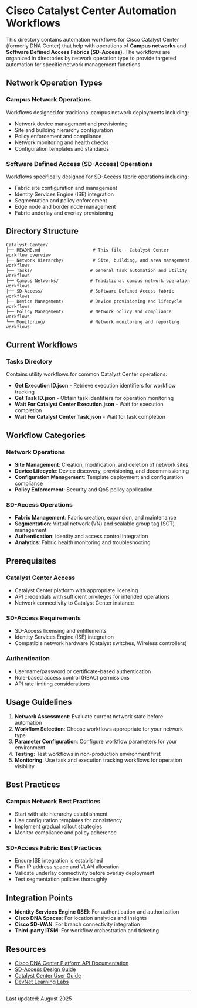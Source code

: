 # Cisco Catalyst Center Automation Workflows

This directory contains automation workflows for Cisco Catalyst Center (formerly DNA Center) that help with operations of **Campus networks** and **Software Defined Access Fabrics (SD-Access)**. The workflows are organized in directories by network operation type to provide targeted automation for specific network management functions.

## Network Operation Types

### Campus Network Operations

Workflows designed for traditional campus network deployments including:

- Network device management and provisioning
- Site and building hierarchy configuration
- Policy enforcement and compliance
- Network monitoring and health checks
- Configuration templates and standards

### Software Defined Access (SD-Access) Operations

Workflows specifically designed for SD-Access fabric operations including:

- Fabric site configuration and management
- Identity Services Engine (ISE) integration
- Segmentation and policy enforcement
- Edge node and border node management
- Fabric underlay and overlay provisioning

## Directory Structure

```text
Catalyst Center/
├── README.md                    # This file - Catalyst Center workflow overview
├── Network Hierarchy/           # Site, building, and area management workflows
├── Tasks/                      # General task automation and utility workflows
├── Campus Networks/            # Traditional campus network operation workflows
├── SD-Access/                  # Software Defined Access fabric workflows
├── Device Management/          # Device provisioning and lifecycle workflows
├── Policy Management/          # Network policy and compliance workflows
└── Monitoring/                 # Network monitoring and reporting workflows
```

## Current Workflows

### Tasks Directory

Contains utility workflows for common Catalyst Center operations:

- **Get Execution ID.json** - Retrieve execution identifiers for workflow tracking
- **Get Task ID.json** - Obtain task identifiers for operation monitoring
- **Wait For Catalyst Center Execution.json** - Wait for execution completion
- **Wait For Catalyst Center Task.json** - Wait for task completion

## Workflow Categories

### Network Operations

- **Site Management**: Creation, modification, and deletion of network sites
- **Device Lifecycle**: Device discovery, provisioning, and decommissioning
- **Configuration Management**: Template deployment and configuration compliance
- **Policy Enforcement**: Security and QoS policy application

### SD-Access Operations

- **Fabric Management**: Fabric creation, expansion, and maintenance
- **Segmentation**: Virtual network (VN) and scalable group tag (SGT) management
- **Authentication**: Identity and access control integration
- **Analytics**: Fabric health monitoring and troubleshooting

## Prerequisites

### Catalyst Center Access

- Catalyst Center platform with appropriate licensing
- API credentials with sufficient privileges for intended operations
- Network connectivity to Catalyst Center instance

### SD-Access Requirements

- SD-Access licensing and entitlements
- Identity Services Engine (ISE) integration
- Compatible network hardware (Catalyst switches, Wireless controllers)

### Authentication

- Username/password or certificate-based authentication
- Role-based access control (RBAC) permissions
- API rate limiting considerations

## Usage Guidelines

1. **Network Assessment**: Evaluate current network state before automation
2. **Workflow Selection**: Choose workflows appropriate for your network type
3. **Parameter Configuration**: Configure workflow parameters for your environment
4. **Testing**: Test workflows in non-production environment first
5. **Monitoring**: Use task and execution tracking workflows for operation visibility

## Best Practices

### Campus Network Best Practices

- Start with site hierarchy establishment
- Use configuration templates for consistency
- Implement gradual rollout strategies
- Monitor compliance and policy adherence

### SD-Access Fabric Best Practices

- Ensure ISE integration is established
- Plan IP address space and VLAN allocation
- Validate underlay connectivity before overlay deployment
- Test segmentation policies thoroughly

## Integration Points

- **Identity Services Engine (ISE)**: For authentication and authorization
- **Cisco DNA Spaces**: For location analytics and insights
- **Cisco SD-WAN**: For branch connectivity integration
- **Third-party ITSM**: For workflow orchestration and ticketing

## Resources

- [Cisco DNA Center Platform API Documentation](https://developer.cisco.com/docs/dna-center/)
- [SD-Access Design Guide](https://www.cisco.com/c/en/us/solutions/enterprise-networks/software-defined-access/design-guide.html)
- [Catalyst Center User Guide](https://www.cisco.com/c/en/us/support/cloud-systems-management/dna-center/products-user-guide-list.html)
- [DevNet Learning Labs](https://developer.cisco.com/learning/labs/)

---

Last updated: August 2025